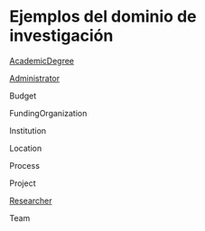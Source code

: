 # Ejemplos del dominio de investigación

[AcademicDegree](URI_AcademicDegree.md)

[Administrator](URI_Administrator.md)

Budget

FundingOrganization

Institution

Location

Process

Project

[Researcher](http://w3id.org/hercules/concepts/Researcher)

Team









